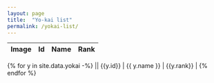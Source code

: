 ```yaml
---
layout: page
title:  "Yo-kai list"
permalink: /yokai-list/
---
```


| Image | Id | Name | Rank |
| ----------- | ----------- | ----------- | ----------- |
{% for y in site.data.yokai -%}
|| {{y.id}} | {{ y.name }} | {{y.rank}} |
{% endfor %}